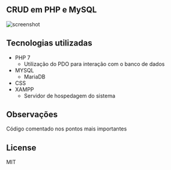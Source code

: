 
<h2>CRUD em PHP e MySQL</h2>

![screenshot](https://i.ibb.co/znCv7WT/list-contacts.png)


## Tecnologias utilizadas

* PHP 7
  - Utilização do PDO para interação com o banco de dados
* MYSQL
  - MariaDB
* CSS 
* XAMPP
  - Servidor de hospedagem do sistema

## Observações

Código comentado nos pontos mais importantes


## License

MIT

